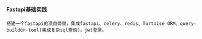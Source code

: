 #### Fastapi基础实践

```text
搭建一个fastapi的项目骨架，集成fastapi、celery、redis、Tortoise ORM、query-builder-tool(集成复杂sql查询)，jwt登录。
```

